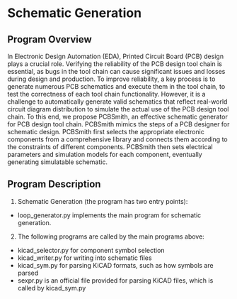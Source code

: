 Schematic Generation
======
## Program Overview
In Electronic Design Automation (EDA), Printed
Circuit Board (PCB) design plays a crucial role. Verifying
the reliability of the PCB design tool chain is essential, as
bugs in the tool chain can cause significant issues and losses
during design and production. To improve reliability, a key
process is to generate numerous PCB schematics and execute
them in the tool chain, to test the correctness of each tool
chain functionality. However, it is a challenge to automatically
generate valid schematics that reflect real-world circuit diagram
distribution to simulate the actual use of the PCB design tool
chain. To this end, we propose PCBSmith, an effective schematic
generator for PCB design tool chain. PCBSmith mimics the steps
of a PCB designer for schematic design. PCBSmith first selects
the appropriate electronic components from a comprehensive
library and connects them according to the constraints of
different components. PCBSmith then sets electrical parameters
and simulation models for each component, eventually generating simulatable schematic.
## Program Description
1. Schematic Generation (the program has two entry points):
  - loop_generator.py implements the main program for schematic generation.
  
2. The following programs are called by the main programs above:
  - kicad_selector.py for component symbol selection
  - kicad_writer.py for writing into schematic files
  - kicad_sym.py for parsing KiCAD formats, such as how symbols are parsed
  - sexpr.py is an official file provided for parsing KiCAD files, which is called by kicad_sym.py
